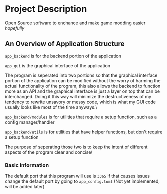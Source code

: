 # Project Description

Open Source software to enchance and make game modding easier *hopefully*


## An Overview of Application Structure

`app_backend` is for the backend portion of the application

`app_gui` is the graphical interface of the application


The program is seperated into two portions so that the graphical interface portion of the application can be modified without the worry of harming the actual functionality of the program, this also allows the backend to function more as an API and the graphical interface is just a layer on top that can be interchanged. Doing it this way will minimize the destructiveness of my tendency to rewrite unsavory or messy code, which is what my GUI code usually looks like most of the time anyways.\

`app_backend/modules` is for utilities that require a setup function, such as a config manager/handler

`app_backend/utils` is for utilities that have helper functions, but don't require a setup function

The purpose of seperating those two is to keep the intent of different aspects of the program clear and concise\

### Basic information

The default port that this program will use is `3365`
If that causes issues change the default port by going to `app_config.toml` (Not yet implemented, will be added later)